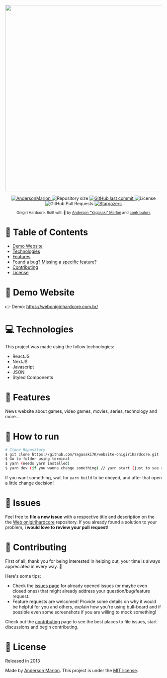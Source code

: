 <p align="center">
   <img src="https://onigirihardcore.vercel.app/logotipo-white.png" width="600"/>
</p>

<p align="center">
   <a href="https://www.linkedin.com/in/andersonmarlon/">
      <img alt="AndersonMarlon" src="https://img.shields.io/badge/-AndersonMarlon-00acff?style=flat&logo=Linkedin&logoColor=white" />
   </a>
  <img alt="Repository size" src="https://img.shields.io/github/repo-size/Yagasaki7K/website-onigirihardcore?color=00acff">

  <a href="https://github.com/Yagasaki7K/website-onigirihardcore/commits/master">
    <img alt="GitHub last commit" src="https://img.shields.io/github/last-commit/Yagasaki7K/website-onigirihardcore?color=00acff">
  </a>
  <img alt="License" src="https://img.shields.io/badge/license-MIT-00acff">
  <img alt="GitHub Pull Requests" src="https://img.shields.io/github/issues-pr/Yagasaki7K/website-onigirihardcore?color=00acff" />
  <a href="https://github.com/Yagasaki7K/website-onigirihardcore/stargazers">
    <img alt="Stargazers" src="https://img.shields.io/github/stars/Yagasaki7K/website-onigirihardcore?color=00acff&logo=github">
  </a>
</p>

<div align="center">
  <sub>Onigiri Hardcore. Built with 💙 by
    <a href="https://github.com/Yagasaki7K">Anderson "Yagasaki" Marlon</a> and
    <a href="https://github.com/Yagasaki7K/website-onigirihardcore/graphs/contributors">
      contributors
    </a>
  </sub>
</div>

# 📌 Table of Contents

* [Demo Website](#eyes-demo-website)
* [Technologies](#computer-technologies)
* [Features](#rocket-features)
* [Found a bug? Missing a specific feature?](#bug-issues)
* [Contributing](#tada-contributing)
* [License](#closed_book-license)

# 👀 Demo Website

👉  Demo: https://webonigirihardcore.com.br/

# 💻 Technologies

This project was made using the follow technologies:

* ReactJS
* NextJS
* Javascript
* JSON
* Styled Components

# 🚀 Features

News website about games, video games, movies, series, technology and more...

# 🚧 How to run

```bash
# Clone Repository
$ git clone https://github.com/Yagasaki7K/website-onigirihardcore.git
$ Go to folder using terminal
$ yarn (needs yarn installed)
$ yarn dev (if you wanna change something) // yarn start (just to see running)
```

If you want something, wait for `yarn build` to be obeyed, and after that open a little change decision!

# 🐛 Issues

Feel free to **file a new issue** with a respective title and description on the the [Web onigirihardcore](https://github.com/Yagasaki7K/website-onigirihardcore/issues) repository. If you already found a solution to your problem, **i would love to review your pull request**!

# 🎉 Contributing

First of all, thank you for being interested in helping out, your time is always appreciated in every way. :100:

Here's some tips:

* Check the [issues page](https://github.com/Yagasaki7K/website-onigirihardcore/issues) for already opened issues (or maybe even closed ones) that might already address your question/bug/feature request.
* Feature requests are welcomed! Provide some details on why it would be helpful for you and others, explain how you're using bull-board and if possible even some screenshots if you are willing to mock something!

Check out the [contributing](./CONTRIBUTING.md) page to see the best places to file issues, start discussions and begin contributing.

# 📕 License

Released in 2013

Made by [Anderson Marlon](https://github.com/Yagasaki7K).
This project is under the [MIT license](./LICENSE).
